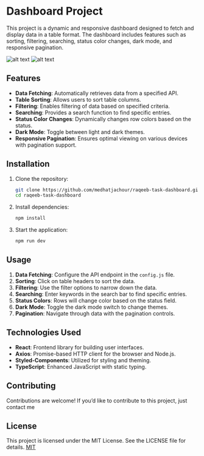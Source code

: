 # Dashboard Project

This project is a dynamic and responsive dashboard designed to fetch and display data in a table format. The dashboard includes features such as sorting, filtering, searching, status color changes, dark mode, and responsive pagination.

![alt text](https://github.com/medhatjachour/raqeeb-task-dashboard/blob/main/sample/1.png?raw=true)
![alt text](https://github.com/medhatjachour/raqeeb-task-dashboard/blob/main/sample/2.png?raw=true)
## Features

- **Data Fetching**: Automatically retrieves data from a specified API.
- **Table Sorting**: Allows users to sort table columns.
- **Filtering**: Enables filtering of data based on specified criteria.
- **Searching**: Provides a search function to find specific entries.
- **Status Color Changes**: Dynamically changes row colors based on the status.
- **Dark Mode**: Toggle between light and dark themes.
- **Responsive Pagination**: Ensures optimal viewing on various devices with pagination support.

## Installation

1. Clone the repository:
    ```bash
    git clone https://github.com/medhatjachour/raqeeb-task-dashboard.git
    cd raqeeb-task-dashboard
    ```

2. Install dependencies:
    ```bash
    npm install
    ```

3. Start the application:
    ```bash
    npm run dev
    ```

## Usage

1. **Data Fetching**: Configure the API endpoint in the `config.js` file.
2. **Sorting**: Click on table headers to sort the data.
3. **Filtering**: Use the filter options to narrow down the data.
4. **Searching**: Enter keywords in the search bar to find specific entries.
5. **Status Colors**: Rows will change color based on the status field.
6. **Dark Mode**: Toggle the dark mode switch to change themes.
7. **Pagination**: Navigate through data with the pagination controls.

## Technologies Used

- **React**: Frontend library for building user interfaces.
- **Axios**: Promise-based HTTP client for the browser and Node.js.
- **Styled-Components**: Utilized for styling and theming.
- **TypeScript**: Enhanced JavaScript with static typing.


## Contributing

Contributions are welcome! If you’d like to contribute to this project, just contact me

## License
This project is licensed under the MIT License. See the LICENSE file for details.
[MIT](https://choosealicense.com/licenses/mit/)